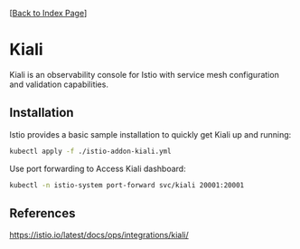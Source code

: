 [[Back to Index Page](../README.md)]

# Kiali

Kiali is an observability console for Istio with service mesh configuration and validation capabilities. 

## Installation

Istio provides a basic sample installation to quickly get Kiali up and running:

```bash
kubectl apply -f ./istio-addon-kiali.yml
```

Use port forwarding to Access Kiali dashboard:

```bash
kubectl -n istio-system port-forward svc/kiali 20001:20001
```

## References

https://istio.io/latest/docs/ops/integrations/kiali/